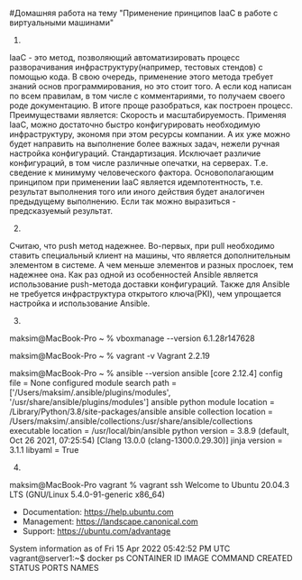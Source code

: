 #Домашняя работа на тему "Применение принципов IaaC в работе с виртуальными машинами"

1.
IaaC - это метод, позволяющий автоматизировать процесс разворачивания инфраструктуру(например, тестовых стендов) с помощью кода. В свою очередь, применение этого метода требует знаний основ программирования, но это стоит того. А если код написан по всем правилам, в том числе с комментариями, то получаем своего роде документацию. В итоге проще разобраться, как построен процесс.
Преимуществами является:
Скорость и масштабируемость. Применяя IaaC, можно достаточно быстро конфигурировать необходимую инфраструктуру, экономя при этом ресурсы компании. А их уже можно будет направить на выполнение более важных задач, нежели ручная настройка конфигураций.
Стандартизация. Исключает различие конфигураций, в том числе различные опечатки, на серверах. Т.е. сведение к минимуму человеческого фактора.
Основополагающим принципом при применении IaaC является идемпотентность, т.е. результат выполнения того или иного действия будет аналогичен предыдущему выполнению. Если так можно выразиться - предсказуемый результат.


2.
Считаю, что push метод надежнее. Во-первых, при pull необходимо ставить специальный клиент на машины, что является дополнительным элементом в системе. А чем меньше элементов и разных прослоек, тем надежнее она. Как раз одной из особенностей Ansible является использование push-метода доставки конфигураций. Также для Ansible не требуется инфраструктура открытого ключа(PKI), чем упрощается настройка и использование Ansible.

3.
maksim@MacBook-Pro ~ % vboxmanage --version
6.1.28r147628

maksim@MacBook-Pro ~ % vagrant -v
Vagrant 2.2.19

maksim@MacBook-Pro ~ % ansible --version
ansible [core 2.12.4]
  config file = None
  configured module search path = ['/Users/maksim/.ansible/plugins/modules', '/usr/share/ansible/plugins/modules']
  ansible python module location = /Library/Python/3.8/site-packages/ansible
  ansible collection location = /Users/maksim/.ansible/collections:/usr/share/ansible/collections
  executable location = /usr/local/bin/ansible
  python version = 3.8.9 (default, Oct 26 2021, 07:25:54) [Clang 13.0.0 (clang-1300.0.29.30)]
  jinja version = 3.1.1
  libyaml = True


4.

maksim@MacBook-Pro vagrant % vagrant ssh
Welcome to Ubuntu 20.04.3 LTS (GNU/Linux 5.4.0-91-generic x86_64)

 * Documentation:  https://help.ubuntu.com
 * Management:     https://landscape.canonical.com
 * Support:        https://ubuntu.com/advantage

  System information as of Fri 15 Apr 2022 05:42:52 PM UTC
vagrant@server1:~$ docker ps
CONTAINER ID   IMAGE     COMMAND   CREATED   STATUS    PORTS     NAMES

